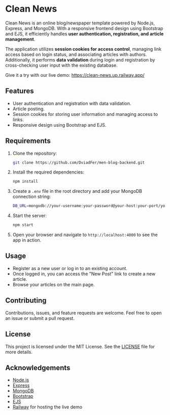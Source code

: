 # Clean News

Clean News is an online blog/newspaper template powered by Node.js, Express, and MongoDB. With a responsive frontend design using Bootstrap and EJS, it efficiently handles **user authentication, registration, and article management**.

The application utilizes **session cookies for access control**, managing link access based on login status, and associating articles with authors. Additionally, it performs **data validation** during login and registration by cross-checking user input with the existing database. 

Give it a try with our live demo: https://clean-news.up.railway.app/

## Features

- User authentication and registration with data validation.
- Article posting.
- Session cookies for storing user information and managing access to links.
- Responsive design using Bootstrap and EJS.

## Requirements

1. Clone the repository:

   ```bash
   git clone https://github.com/DviadFer/men-blog-backend.git
   ```

   

2. Install the required dependencies:

   ```bash
   npm install
   ```

   

3. Create a `.env` file in the root directory and add your MongoDB connection string:

   ```bash
   DB_URL=mongodb://your-username:your-password@your-host:your-port/your-database-name
   ```

   

4. Start the server:

   ```bash
   npm start
   ```

   

5. Open your browser and navigate to `http://localhost:4000` to see the app in action.

## Usage

- Register as a new user or log in to an existing account.
- Once logged in, you can access the "New Post" link to create a new article.
- Browse your articles on the main page.

## Contributing

Contributions, issues, and feature requests are welcome. Feel free to open an issue or submit a pull request.

## License

This project is licensed under the MIT License. See the [LICENSE](https://chat.openai.com/LICENSE) file for more details.

## Acknowledgements

- [Node.js](https://nodejs.org/)
- [Express](https://expressjs.com/)
- [MongoDB](https://www.mongodb.com/)
- [Bootstrap](https://getbootstrap.com/)
- [EJS](https://ejs.co/)
- [Railway](https://railway.app/) for hosting the live demo
